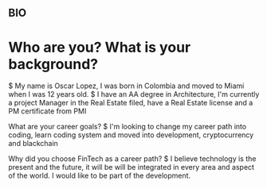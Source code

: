 ## BIO

# Who are you? What is your background?
$ My name is Oscar Lopez, I was born in Colombia and moved to Miami when I was 12 years old. 
$ I have an AA degree in Architecture, I'm currently a project Manager in the Real Estate filed, have a Real Estate license and a PM certificate from PMI

What are your career goals?
$ I'm looking to change my career path into coding, learn coding system and moved into development, cryptocurrency and blackchain

Why did you choose FinTech as a career path?
$ I believe technology is the present and the future, it will be will be integrated in every area and aspect of the world. I would like to be part of the development. 
